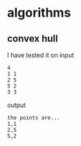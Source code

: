 # algorithms

## convex hull
I have tested it on input

```
4
1 1
2 5
5 2
3 3
```

output
```
the points are...
1,1
2,5
5,2
```
